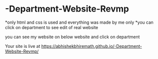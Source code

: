 # -Department-Website-Revmp

*only html and css is used and everything was made by me only
*you can click on department to see edit of real website 

you can see my website on below website and click on department 

Your site is live at https://abhishekbhiremath.github.io/-Department-Website-Revmp/
